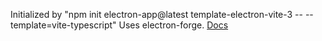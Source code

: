 Initialized by "npm init electron-app@latest template-electron-vite-3 -- --template=vite-typescript"
Uses electron-forge. [Docs](https://www.electronforge.io/templates/vite-+-typescript)
